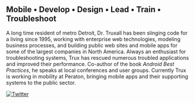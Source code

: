 ## Mobile • Develop • Design • Lead • Train • Troubleshoot

A long time resident of metro Detroit, Dr. Truxall has been slinging code for a living since 1995, working with enterprise web technologies, modeling business processes, and building public web sites and mobile apps for some of the largest companies in North America. Always an enthusiast for troubleshooting systems, Trux has rescued numerous troubled applications and improved their performance. Co-author of the book _Android Best Practices_, he speaks at local conferences and user groups. Currently Trux is working in mobility at Peraton, bringing mobile apps and their supporting systems to the public sector.

[![Twitter](https://img.shields.io/badge/Twitter-1DA1F2?style=for-the-badge&logo=Twitter&logoColor=white)](https://twitter.com/davetrux)

<!--
**davetrux/davetrux** is a ✨ _special_ ✨ repository because its `README.md` (this file) appears on your GitHub profile.

Here are some ideas to get you started:

- 🔭 I’m currently working on ...
- 🌱 I’m currently learning ...
- 👯 I’m looking to collaborate on ...
- 🤔 I’m looking for help with ...
- 💬 Ask me about ...
- 📫 How to reach me: ...
- 😄 Pronouns: ...
- ⚡ Fun fact: ...
-->
